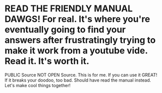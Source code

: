 # READ THE FRIENDLY MANUAL DAWGS! For real. It's where you're eventually going to find your answers after frustratingly trying to make it work from a youtube vide. Read it. It's worth it.

PUBLIC Source NOT OPEN Source. This is for me. If you can use it GREAT! If it breaks your doodoo, too bad. Should have read the manual instead. Let's make cool things together!
